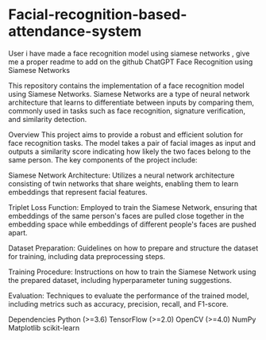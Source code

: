 # Facial-recognition-based-attendance-system


User
i have made a face recognition model using siamese networks , give me a proper readme to add on the github
ChatGPT
Face Recognition using Siamese Networks

This repository contains the implementation of a face recognition model using Siamese Networks. Siamese Networks are a type of neural network architecture that learns to differentiate between inputs by comparing them, commonly used in tasks such as face recognition, signature verification, and similarity detection.

Overview
This project aims to provide a robust and efficient solution for face recognition tasks. The model takes a pair of facial images as input and outputs a similarity score indicating how likely the two faces belong to the same person. The key components of the project include:

Siamese Network Architecture: Utilizes a neural network architecture consisting of twin networks that share weights, enabling them to learn embeddings that represent facial features.

Triplet Loss Function: Employed to train the Siamese Network, ensuring that embeddings of the same person's faces are pulled close together in the embedding space while embeddings of different people's faces are pushed apart.

Dataset Preparation: Guidelines on how to prepare and structure the dataset for training, including data preprocessing steps.

Training Procedure: Instructions on how to train the Siamese Network using the prepared dataset, including hyperparameter tuning suggestions.

Evaluation: Techniques to evaluate the performance of the trained model, including metrics such as accuracy, precision, recall, and F1-score.

Dependencies
Python (>=3.6)
TensorFlow (>=2.0)
OpenCV (>=4.0)
NumPy
Matplotlib
scikit-learn

